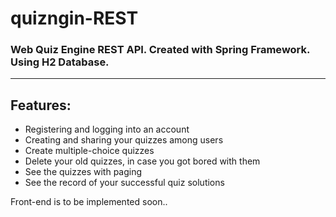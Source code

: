 

# quizngin-REST
### Web Quiz Engine REST API. Created with Spring Framework. Using H2 Database.
<hr/>

## Features:
- Registering and logging into an account
- Creating and sharing your quizzes among users
- Create multiple-choice quizzes
- Delete your old quizzes, in case you got bored with them
- See the quizzes with paging
- See the record of your successful quiz solutions

Front-end is to be implemented soon..

